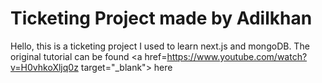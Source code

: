 
# Ticketing Project made by Adilkhan

Hello, this is a ticketing project I used to learn next.js and mongoDB. 
The original tutorial can be found <a href=https://www.youtube.com/watch?v=H0vhkoXljq0z target="_blank"> here </a>

